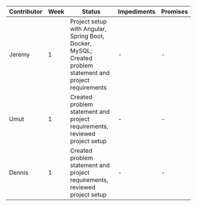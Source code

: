 | Contributor | Week | Status                  | Impediments         | Promises        |
|-------------|------|-------------------------|---------------------|-----------------|
| Jeremy       | 1    | Project setup with Angular, Spring Boot, Docker, MySQL; Created problem statement and project requirements     | - | -  |
| Umut         | 1    | Created problem statement and project requirements, reviewed project setup  | - | -  |
| Dennis       | 1    | Created problem statement and project requirements, reviewed project setup  | - | -  |
